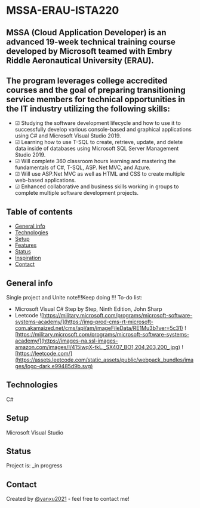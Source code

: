 # MSSA-ERAU-ISTA220
## MSSA (Cloud Application Developer) is an advanced 19-week technical training course developed by Microsoft teamed with Embry Riddle Aeronautical University (ERAU). 
## The program leverages college accredited courses and the goal of preparing transitioning service members for technical opportunities in the IT industry utilizing the following skills:
* ☑ Studying the software development lifecycle and how to use it to successfully develop various console-based and graphical applications using C# and Microsoft Visual Studio 2019.
* ☑ Learning how to use T-SQL to create, retrieve, update, and delete data inside of databases using Microsoft SQL Server Management Studio 2019.
* ☑ Will complete 360 classroom hours learning and mastering the fundamentals of C#, T-SQL, ASP. Net MVC, and Azure.
* ☑ Will use ASP.Net MVC as well as HTML and CSS to create multiple web-based applications.
* ☑ Enhanced collaborative and business skills working in groups to complete multiple software development projects.

## Table of contents
* [General info](#general-info)
* [Technologies](#technologies)
* [Setup](#setup)
* [Features](#features)
* [Status](#status)
* [Inspiration](#inspiration)
* [Contact](#contact)

## General info
Single project and Unite note!!!Keep doing !!!
To-do list:
* Microsoft Visual C# Step by Step, Ninth Edition, John Sharp
* Leetcode
![https://military.microsoft.com/programs/microsoft-software-systems-academy/](https://img-prod-cms-rt-microsoft-com.akamaized.net/cms/api/am/imageFileData/RE1Mu3b?ver=5c31)
![https://military.microsoft.com/programs/microsoft-software-systems-academy/](https://images-na.ssl-images-amazon.com/images/I/415iwqX-tkL._SX407_BO1,204,203,200_.jpg)
![https://leetcode.com/](https://assets.leetcode.com/static_assets/public/webpack_bundles/images/logo-dark.e99485d9b.svg)

## Technologies
C#

## Setup
Microsoft Visual Studio

## Status
Project is: _in progress

## Contact
Created by [@yanxu2021](https://www.linkedin.com/in/yanxu2021/) - feel free to contact me!
